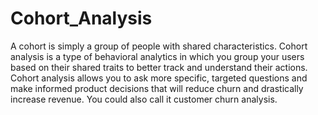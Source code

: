 # Cohort_Analysis
A cohort is simply a group of people with shared characteristics.  Cohort analysis is a type of behavioral analytics in which you group your users based on their shared traits to better track and understand their actions. Cohort analysis allows you to ask more specific, targeted questions and make informed product decisions that will reduce churn and drastically increase revenue. You could also call it customer churn analysis.
